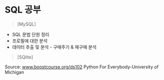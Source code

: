 # SQL 공부
   > [MySQL]
   - SQL 문법 단원 정리
   - 프로필에 대한 분석
   - 데이터 추출 및 분석 - 구매주기 & 재구매 분석 
   
   
   > [SQlite]
   
  Source: www.boostcourse.org/ds102
          Python For Everybody-University of Michigan 
